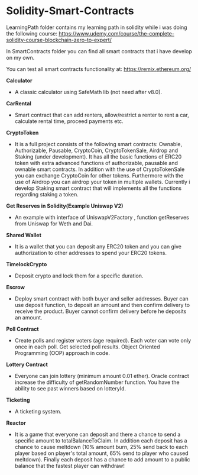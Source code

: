 # Solidity-Smart-Contracts

LearningPath folder contains my learning path in solidity while i was doing the following course:
https://www.udemy.com/course/the-complete-solidity-course-blockchain-zero-to-expert/

In SmartContracts folder you can find all smart contracts that i have develop on my own.

You can test all smart contracts functionality at: https://remix.ethereum.org/

**Calculator**
- A classic calculator using SafeMath lib (not need after v8.0).

**CarRental**
- Smart contract that can add renters,  allow/restrict a renter to rent a car, calculate rental time, proceed payments etc.

**CryptoToken**
- It is a full project consists of the following smart contracts: 
Ownable, Authorizable, Pausable, CryptoCoin, CryptoTokenSale, Airdrop and Staking (under development).
It has all the basic functions of ERC20 token with extra advanced functions of authorizable, pausable and ownable smart contracts.
In addition with the use of CryptoTokenSale you can exchange CryptoCoin for other tokens. Furthermore with the use of Airdrop you can airdrop your token in multiple wallets.
Currently i develop Staking smart contract that will implements all the functions regarding staking a token.

**Get Reserves in Solidity(Example Uniswap V2)**
- An example with interface of UniswapV2Factory , function getReserves from Uniswap for Weth and Dai.
 
**Shared Wallet**
- It is a wallet that you can deposit any ERC20 token and you can give authorization to other addresses to spend your ERC20 tokens.

**TimelockCrypto**
- Deposit crypto and lock them for a specific duration.

**Escrow**
- Deploy smart contract with both buyer and seller addresses. Buyer can use deposit function, to deposit an amount and then confirm delivery to receive the product.
Buyer cannot confirm delivery before he deposits an amount.

**Poll Contract**
- Create polls and register voters (age required). Each voter can vote only once in each poll. Get selected poll results. Object Oriented Programming (OOP) approach in code.

**Lottery Contract**
- Everyone can join lottery (minimum amount 0.01 ether). Oracle contract increase the difficulty of getRandomNumber function. You have the ability to see past winners based on lotteryId.

**Ticketing**
- A ticketing system.

**Reactor**
- It is a game that everyone can deposit and there a chance to send a specific amount to totalBalanceToClaim. 
In addition each deposit has a chance to cause meltdown (10% amount burn, 25% send back to each player based on player's total amount, 65% send to player who caused meltdown). Finally each deposit has a chance to add amount to a public balance that the fastest player can withdraw!


